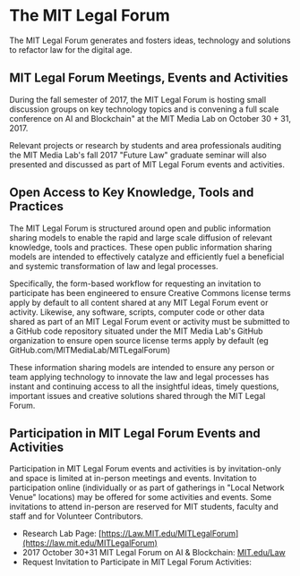 # The MIT Legal Forum

The MIT Legal Forum generates and fosters ideas, technology and solutions to refactor law for the digital age.  

## MIT Legal Forum Meetings, Events and Activities

During the fall semester of 2017, the MIT Legal Forum is hosting small discussion groups on key technology topics and is convening a full scale conference on AI and Blockchain" at the MIT Media Lab on October 30 + 31, 2017.  

Relevant projects or research by students and area professionals auditing the MIT Media Lab's fall 2017 "Future Law" graduate seminar will also presented and discussed as part of MIT Legal Forum events and activities. 

## Open Access to Key Knowledge, Tools and Practices

The MIT Legal Forum is structured around open and public information sharing models to enable the rapid and large scale diffusion of relevant knowledge, tools and practices.  These open public information sharing models are intended to effectively catalyze and efficiently fuel a beneficial and systemic transformation of law and legal processes.

Specifically, the form-based workflow for requesting an invitation to participate has been engineered to ensure Creative Commons license terms apply by default to all content shared at any MIT Legal Forum event or activity.  Likewise, any software, scripts, computer code or other data shared as part of an MIT Legal Forum event or activity must be submitted to a GitHub code repository situated under the MIT Media Lab's GitHub organization to ensure open source license terms apply by default (eg GitHub.com/MITMediaLab/MITLegalForum) 

These information sharing models are intended to ensure any person or team applying technology to innovate the law and legal processes has instant and continuing access to all the insightful ideas, timely questions, important issues and creative solutions shared through the MIT Legal Forum. 

## Participation in MIT Legal Forum Events and Activities

Participation in MIT Legal Forum events and activities is by invitation-only and space is limited at in-person meetings and events.  Invitation to participation online (individually or as part of gatherings in "Local Network Venue" locations) may be offered for some activities and events. Some invitations to attend in-person are reserved for MIT students, faculty and staff and for Volunteer Contributors.

* Research Lab Page: [https://Law.MIT.edu/MITLegalForum](https://law.mit.edu/MITLegalForum)
* 2017 October 30+31 MIT Legal Forum on AI & Blockchain: [MIT.edu/Law](http://mit.edu/law)
* Request Invitation to Participate in MIT Legal Forum Activities: 
